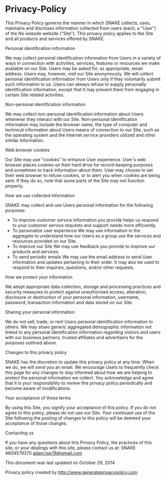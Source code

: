 Privacy-Policy
==============
This Privacy Policy governs the manner in which SNAKE collects, uses, maintains and discloses information collected from users (each, a "User") of the No website website ("Site"). This privacy policy applies to the Site and all products and services offered by SNAKE.

Personal identification information

We may collect personal identification information from Users in a variety of ways in connection with activities, services, features or resources we make available on our Site. Users may be asked for, as appropriate, email address. Users may, however, visit our Site anonymously. We will collect personal identification information from Users only if they voluntarily submit such information to us. Users can always refuse to supply personally identification information, except that it may prevent them from engaging in certain Site related activities.

Non-personal identification information

We may collect non-personal identification information about Users whenever they interact with our Site. Non-personal identification information may include the browser name, the type of computer and technical information about Users means of connection to our Site, such as the operating system and the Internet service providers utilized and other similar information.

Web browser cookies

Our Site may use "cookies" to enhance User experience. User's web browser places cookies on their hard drive for record-keeping purposes and sometimes to track information about them. User may choose to set their web browser to refuse cookies, or to alert you when cookies are being sent. If they do so, note that some parts of the Site may not function properly.

How we use collected information

SNAKE may collect and use Users personal information for the following purposes:

- To improve customer service
	Information you provide helps us respond to your customer service requests and support needs more efficiently.
- To personalize user experience
	We may use information in the aggregate to understand how our Users as a group use the services and resources provided on our Site.
- To improve our Site
	We may use feedback you provide to improve our products and services.
- To send periodic emails
We may use the email address to send User information and updates pertaining to their order. It may also be used to respond to their inquiries, questions, and/or other requests. 

How we protect your information

We adopt appropriate data collection, storage and processing practices and security measures to protect against unauthorized access, alteration, disclosure or destruction of your personal information, username, password, transaction information and data stored on our Site.

Sharing your personal information

We do not sell, trade, or rent Users personal identification information to others. We may share generic aggregated demographic information not linked to any personal identification information regarding visitors and users with our business partners, trusted affiliates and advertisers for the purposes outlined above.

Changes to this privacy policy

SNAKE has the discretion to update this privacy policy at any time. When we do, we will send you an email. We encourage Users to frequently check this page for any changes to stay informed about how we are helping to protect the personal information we collect. You acknowledge and agree that it is your responsibility to review this privacy policy periodically and become aware of modifications.

Your acceptance of these terms

By using this Site, you signify your acceptance of this policy. If you do not agree to this policy, please do not use our Site. Your continued use of the Site following the posting of changes to this policy will be deemed your acceptance of those changes.

Contacting us

If you have any questions about this Privacy Policy, the practices of this site, or your dealings with this site, please contact us at:
SNAKE
4804579370
adam.tse78@gmail.com

This document was last updated on October 29, 2014

Privacy policy created by http://www.generateprivacypolicy.com
